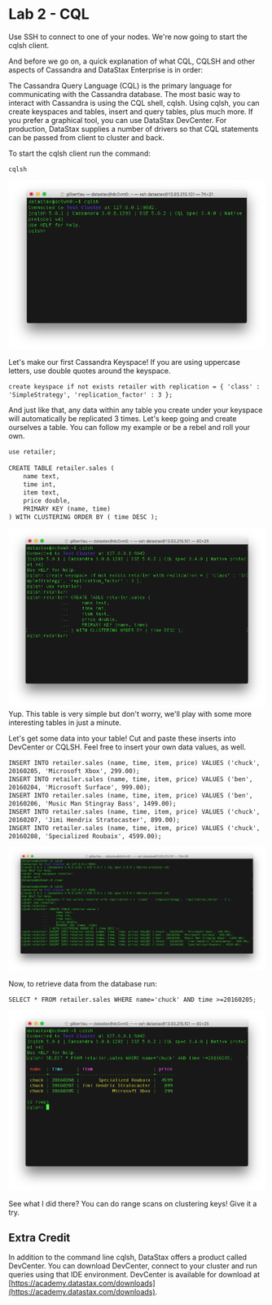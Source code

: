 # Lab 2 - CQL

Use SSH to connect to one of your nodes.  We're now going to start the cqlsh client.

And before we go on, a quick explanation of what CQL, CQLSH and other aspects of Cassandra and DataStax Enterprise is in order:

The Cassandra Query Language (CQL) is the primary language for communicating with the Cassandra database. The most basic way to interact with Cassandra is using the CQL shell, cqlsh. Using cqlsh, you can create keyspaces and tables, insert and query tables, plus much more. If you prefer a graphical tool, you can use DataStax DevCenter. For production, DataStax supplies a number of drivers so that CQL statements can be passed from client to cluster and back.

To start the cqlsh client run the command:

```
cqlsh
```

![](./img/lab2-1cqlsh_v502.png)

Let's make our first Cassandra Keyspace! If you are using uppercase letters, use double quotes around the keyspace.

```
create keyspace if not exists retailer with replication = { 'class' : 'SimpleStrategy', 'replication_factor' : 3 };
```

And just like that, any data within any table you create under your keyspace will automatically be replicated 3 times. Let's keep going and create ourselves a table. You can follow my example or be a rebel and roll your own.

```
use retailer;

CREATE TABLE retailer.sales (
    name text,
    time int,
    item text,
    price double,
    PRIMARY KEY (name, time)
) WITH CLUSTERING ORDER BY ( time DESC );
```

![](./img/lab2-2createtable_v502.png)
Yup. This table is very simple but don't worry, we'll play with some more interesting tables in just a minute.

Let's get some data into your table! Cut and paste these inserts into DevCenter or CQLSH. Feel free to insert your own data values, as well.

```
INSERT INTO retailer.sales (name, time, item, price) VALUES ('chuck', 20160205, 'Microsoft Xbox', 299.00);
INSERT INTO retailer.sales (name, time, item, price) VALUES ('ben', 20160204, 'Microsoft Surface', 999.00);
INSERT INTO retailer.sales (name, time, item, price) VALUES ('ben', 20160206, 'Music Man Stingray Bass', 1499.00);
INSERT INTO retailer.sales (name, time, item, price) VALUES ('chuck', 20160207, 'Jimi Hendrix Stratocaster', 899.00);
INSERT INTO retailer.sales (name, time, item, price) VALUES ('chuck', 20160208, 'Specialized Roubaix', 4599.00);
```

![](./img/lab2-3cqlinsert_v502.png)

Now, to retrieve data from the database run:

```
SELECT * FROM retailer.sales WHERE name='chuck' AND time >=20160205; 
```

![](./img/lab2-4select_v502.png)

See what I did there? You can do range scans on clustering keys! Give it a try.

## Extra Credit

In addition to the command line cqlsh, DataStax offers a product called DevCenter.  You can download DevCenter, connect to your cluster and run queries using that IDE environment.  DevCenter is available for download at [https://academy.datastax.com/downloads](https://academy.datastax.com/downloads).

